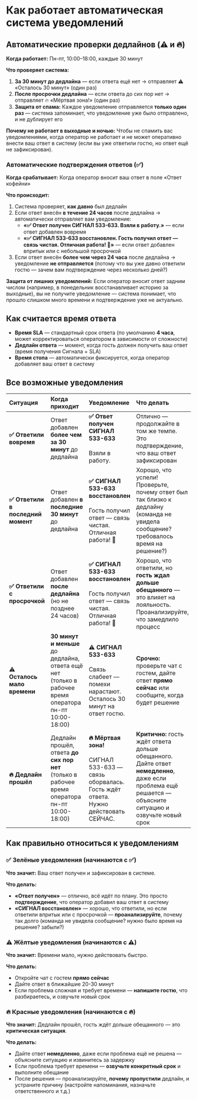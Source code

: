 # Как работает автоматическая система уведомлений

## Автоматические проверки дедлайнов (⚠️ и 🔥)

**Когда работает:** Пн-пт, 10:00–18:00, каждые 30 минут

**Что проверяет система:**

1. **За 30 минут до дедлайна** — если ответа ещё нет → отправляет ⚠️ «Осталось 30 минут» (один раз)
2. **После просрочки дедлайна** — если ответа до сих пор нет → отправляет 🔥 «Мёртвая зона!» (один раз)
3. **Защита от спама:** Каждое уведомление отправляется **только один раз** — система запоминает, что уведомление уже было отправлено, и не дублирует его

**Почему не работает в выходные и ночью:**
Чтобы не спамить вас уведомлениями, когда оператор не работает и не может оперативно внести ваш ответ в систему (если вы уже ответили гостю, но ответ ещё не зафиксирован).
### Автоматические подтверждения ответов (✅)

**Когда срабатывает:** Когда оператор вносит ваш ответ в поле «Ответ кофейни»

**Что происходит:**

1. Система проверяет, **как давно** был дедлайн
2. Если ответ внесён **в течение 24 часов** после дедлайна → автоматически отправляет вам уведомление:
    - **«✅ Ответ получен СИГНАЛ 533-633. Взяли в работу.»** — если ответ добавлен вовремя
    - **«✅ СИГНАЛ 533-633 восстановлен. Гость получил ответ — связь чистая. Отличная работа! 🎯»** — если ответ добавлен впритык или с небольшой просрочкой
3. Если ответ внесён **более чем через 24 часа** после дедлайна → уведомление **не отправляется** (потому что вы уже давно ответили гостю — зачем вам подтверждение через несколько дней?)

**Защита от лишних уведомлений:**
Если оператор вносит ответ задним числом (например, в понедельник восстанавливает историю за выходные), вы не получите уведомление — система понимает, что прошло слишком много времени и подтверждение уже не актуально.
## Как считается время ответа

- **Время SLA** — стандартный срок ответа (по умолчанию **4 часа**, может корректироваться оператором в зависимости от сложности)
- **Дедлайн ответа** — момент, когда гость должен получить ваш ответ (время получения Сигнала + SLA)
- **Время стопа** — автоматически фиксируется, когда оператор добавляет ваш ответ в систему

## Все возможные уведомления

| Ситуация | Когда приходит | Уведомление | Что делать |
| :-- | :-- | :-- | :-- |
| **✅ Ответили вовремя** | Ответ добавлен **более чем за 30 минут** до дедлайна | **✅ Ответ получен СИГНАЛ 533-633**<br><br>Взяли в работу. | Отлично — продолжайте в том же темпе. Это подтверждение, что ваш ответ зафиксирован |
| **✅ Ответили в последний момент** | Ответ добавлен **в последние 30 минут** до дедлайна | **✅ СИГНАЛ 533-633 восстановлен**<br><br>Гость получил ответ — связь чистая.<br>Отличная работа! 🎯 | Хорошо, что успели! Проверьте, почему ответ был так близко к дедлайну (команда не увидела сообщение? требовалось время на решение?) |
| **✅ Ответили с просрочкой** | Ответ добавлен **после дедлайна** (но не позднее 24 часов) | **✅ СИГНАЛ 533-633 восстановлен**<br><br>Гость получил ответ — связь чистая.<br>Отличная работа! 🎯 | Хорошо, что ответили, но **гость ждал дольше обещанного** — это влияет на лояльность. Проанализируйте, что замедлило процесс |
| **⚠️ Осталось мало времени** | **30 минут и меньше** до дедлайна, ответа ещё нет (только в рабочее время оператора пн-пт 10:00-18:00) | **⚠️ СИГНАЛ 533-633**<br><br>Связь слабеет — помехи нарастают.<br>Осталось 30 минут на ответ гостю. | **Срочно:** проверьте чат с гостем, дайте ответ **прямо сейчас** или сообщите, когда будет решение |
| **🔥 Дедлайн прошёл** | Дедлайн прошёл, ответа **до сих пор нет** (только в рабочее время оператора пн-пт 10:00-18:00) | **🔥 Мёртвая зона!**<br><br>СИГНАЛ 533-633 — связь оборвалась.<br>Гость ждёт ответа. Нужно действовать СЕЙЧАС. | **Критично:** гость ждёт ответа дольше обещанного. Дайте ответ **немедленно**, даже если проблема ещё решается — объясните ситуацию и озвучьте новый срок |
## Как правильно относиться к уведомлениям

### ✅ Зелёные уведомления (начинаются с ✅)

**Что значит:** Ваш ответ получен и зафиксирован в системе.

**Что делать:**

- **«Ответ получен»** — отлично, всё идёт по плану. Это просто **подтверждение**, что оператор добавил ваш ответ в систему
- **«СИГНАЛ восстановлен»** — хорошо, что ответили, но если ответили впритык или с просрочкой — **проанализируйте**, почему так долго (команда не увидела сообщение? нужно было время на решение? забыли?)
### ⚠️ Жёлтые уведомления (начинаются с ⚠️)

**Что значит:** Времени мало, нужно действовать быстро.

**Что делать:**

- Откройте чат с гостем **прямо сейчас**
- Дайте ответ в ближайшие 20-30 минут
- Если проблема сложная и требует времени — **напишите гостю**, что разбираетесь, и озвучьте новый срок
### 🔥 Красные уведомления (начинаются с 🔥)

**Что значит:** Дедлайн прошёл, гость ждёт дольше обещанного — это **критическая ситуация**.

**Что делать:**

- Дайте ответ **немедленно**, даже если проблема ещё не решена — объясните ситуацию и извинитесь за задержку
- Если проблема требует времени — **озвучьте конкретный срок** и выполните обещание
- После решения — проанализируйте, **почему пропустили** дедлайн, и устраните причину (настройте напоминания, назначьте ответственного и т.д.)
